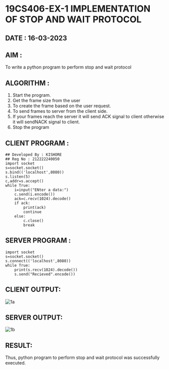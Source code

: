 # 19CS406-EX-1 IMPLEMENTATION OF STOP AND WAIT PROTOCOL

## DATE : 16-03-2023

## AIM :
To write a python program to perform stop and wait protocol

## ALGORITHM :
1. Start the program.
2. Get the frame size from the user
3. To create the frame based on the user request.
4. To send frames to server from the client side.
5. If your frames reach the server it will send ACK signal to client otherwise it will sendNACK signal to client.
6. Stop the program



## CLIENT PROGRAM :
```
## Developed By : KISHORE
## Reg No : 212222240050
import socket
s=socket.socket()
s.bind(('localhost',8080))
s.listen(5)
c,addr=s.accept()
while True:
	i=input("ENter a data:")
	c.send(i.encode())
	ack=c.recv(1024).decode()
	if ack:
		print(ack)
		continue
	else:
		c.close()
		break
```
## SERVER PROGRAM :
```
import socket
s=socket.socket()
s.connect(('localhost',8080))
while True:
	print(s.recv(1024).decode())
	s.send("Recieved".encode())

```



## CLIENT OUTPUT:

![1a](https://github.com/Kishore2o/19CS406-EX-1/assets/118679883/3a9528f1-b37c-460d-9188-59543794e4b8)

## SERVER OUTPUT:

![1b](https://github.com/Kishore2o/19CS406-EX-1/assets/118679883/e0730821-a7b3-4615-bf06-b182df980d8c)



## RESULT:

Thus, python program to perform stop and wait protocol was successfully executed.
